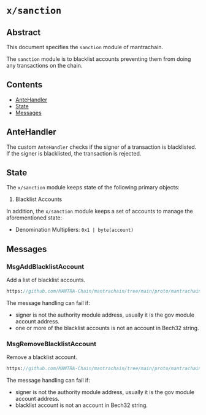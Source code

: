 # `x/sanction`

## Abstract

This document specifies the `sanction` module of mantrachain.

The `sanction` module is to blacklist accounts preventing them from doing any transactions on the chain.

## Contents

* [AnteHandler](#antehandler)
* [State](#state)
* [Messages](#messages)

## AnteHandler

The custom `AnteHandler` checks if the signer of a transaction is blacklisted. 
If the signer is blacklisted, the transaction is rejected.

## State

The `x/sanction` module keeps state of the following primary objects:

1. Blacklist Accounts

In addition, the `x/sanction` module keeps a set of accounts to manage the
aforementioned state:

* Denomination Multipliers: `0x1 | byte(account)`

## Messages

### MsgAddBlacklistAccount

Add a list of blacklist accounts.

```protobuf reference
https://github.com/MANTRA-Chain/mantrachain/tree/main/proto/mantrachain/sanction/v1/tx.proto#L24-L30
```

The message handling can fail if:

* signer is not the authority module address, usually it is the gov module account address.
* one or more of the blacklist accounts is not an account in Bech32 string.

### MsgRemoveBlacklistAccount

Remove a blacklist account.

```protobuf reference
https://github.com/MANTRA-Chain/mantrachain/tree/main/proto/mantrachain/sanction/v1/tx.proto#L35-L41
```

The message handling can fail if:

* signer is not the authority module address, usually it is the gov module account address.
* blacklist account is not an account in Bech32 string.